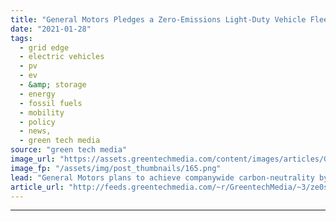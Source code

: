 ```yaml
---
title: "General Motors Pledges a Zero-Emissions Light-Duty Vehicle Fleet by 2035"
date: "2021-01-28"
tags: 
  - grid edge
  - electric vehicles
  - pv
  - ev
  - &amp; storage
  - energy
  - fossil fuels
  - mobility
  - policy
  - news,
  - green tech media
source: "green tech media"
image_url: "https://assets.greentechmedia.com/content/images/articles/General_Motors_Mary_Barra_CEO_electric_vehicle_XL.jpg"
image_fp: "/assets/img/post_thumbnails/165.png"
lead: "General Motors plans to achieve companywide carbon-neutrality by 2040 and sell only carbon-emissions-free light-duty vehicles by 2035, a major step by America’s biggest automaker to align its future with the climate-change imperatives of the internat ..."
article_url: "http://feeds.greentechmedia.com/~r/GreentechMedia/~3/ze0sM8edsjU/general-motors-pledges-a-zero-emissions-light-duty-vehicle-fleet-by-2035"
---
```


---

